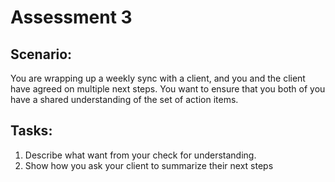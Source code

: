 # Assessment 3 

## Scenario: 

You are wrapping up a weekly sync with a client, and you and the client have agreed on multiple next steps. You want to ensure that you both of you have a shared understanding of the set of action items. 

## Tasks: 
1. Describe what want from your check for understanding. 
1. Show how you ask your client to summarize their next steps 


